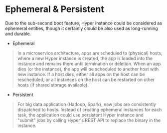 # Ephemeral & Persistent

Due to the sub-second boot feature, Hyper instance could be considered as ephemeral entities, though it certainly clould be also used as long-running and durable.

- Ephemeral

> In a microservice architecture, apps are scheduled to (physical) hosts, where a new Hyper instance is created, the app is loaded into the instance and remains there until termination or deletion. When an app dies (or the instance), the app will be scheduled to another host with new instance. If a host dies, either all apps on the host can be rescheduled, or all instances on the host can be restarted on other hosts (if shared storage available).

- Persistent

> For big data application (Hadoop, Spark), new jobs are consistently dispatched to hosts. Instead of creating ephemeral instances for each task, the application could use persistent Hyper instance and "submit" jobs by calling Hyper's REST API to replace the binary in the instance.



